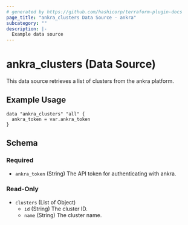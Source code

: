 ```yaml
---
# generated by https://github.com/hashicorp/terraform-plugin-docs
page_title: "ankra_clusters Data Source - ankra"
subcategory: ""
description: |-
  Example data source
---
```


# ankra_clusters (Data Source)


This data source retrieves a list of clusters from the ankra platform.

## Example Usage


```hcl
data "ankra_clusters" "all" {
  ankra_token = var.ankra_token
}
```

<!-- schema generated by tfplugindocs -->
## Schema

### Required

- `ankra_token` (String) The API token for authenticating with ankra.

### Read-Only

- `clusters` (List of Object)
  - `id` (String) The cluster ID.
  - `name` (String) The cluster name.
